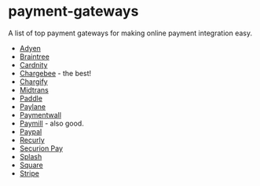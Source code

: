 # payment-gateways
A list of top payment gateways for making online payment integration easy.

* [Adyen](https://adyen.com/)
* [Braintree](https://www.braintreepayments.com/) 
* [Cardnity](https://cardinity.com/) 
* [Chargebee](https://chargebee.refersion.com/c/20d8c) - the best!
* [Chargify](https://www.chargify.com/) 
* [Midtrans](https://midtrans.com/) 
* [Paddle](https://paddle.com/)
* [Paylane](http://paylane.com) 
* [Paymentwall](https://www.paymentwall.com) 
* [Paymill](https://www.paymill.com/) - also good.
* [Paypal](https://www.paypal.com) 
* [Recurly](https://recurly.com) 
* [Securion Pay](https://securionpay.com)
* [Splash](https://splashpayments.com/) 
* [Square](https://squareup.com/)
* [Stripe](https://stripe.com)

